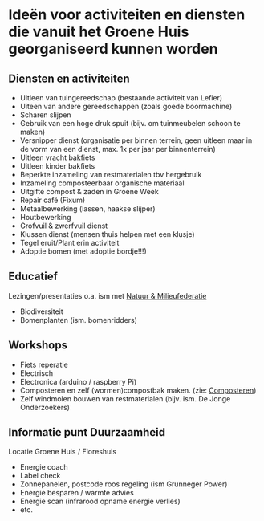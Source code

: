 # Ideën voor activiteiten en diensten die vanuit het Groene Huis georganiseerd kunnen worden

## Diensten en activiteiten

* Uitleen van tuingereedschap (bestaande activiteit van Lefier)
* Uiteen van andere gereedschappen (zoals goede boormachine)
* Scharen slijpen
* Gebruik van een hoge druk spuit (bijv. om tuinmeubelen schoon te maken)
* Versnipper dienst (organisatie per binnen terrein, geen uitleen maar in de vorm van een dienst, max. 1x per jaar per binnenterrein)
* Uitleen vracht bakfiets
* Uitleen kinder bakfiets
* Beperkte inzameling van restmaterialen tbv hergebruik
* Inzameling composteerbaar organische materiaal
* Uitgifte compost & zaden in Groene Week
* Repair café (Fixum)
* Metaalbewerking (lassen, haakse slijper)
* Houtbewerking
* Grofvuil & zwerfvuil dienst
* Klussen dienst (mensen thuis helpen met een klusje)
* Tegel eruit/Plant erin activiteit
* Adoptie bomen (met adoptie bordje!!!)


## Educatief

Lezingen/presentaties o.a. ism met [Natuur & Milieufederatie](https://nmfgroningen.nl/)
* Biodiversiteit
* Bomenplanten (ism. bomenridders)

## Workshops

* Fiets reperatie
* Electrisch
* Electronica (arduino / raspberry Pi)
* Composteren en zelf (wormen)compostbak maken. (zie: [Composteren](https://github.com/duurzamekorrewegwijk/DuurzameKorrewegwijk/tree/master/doc/composteren))
* Zelf windmolen bouwen van restmaterialen (bijv. ism. De Jonge Onderzoekers)

## Informatie punt Duurzaamheid

Locatie Groene Huis / Floreshuis

* Energie coach
* Label check
* Zonnepanelen, postcode roos regeling (ism Grunneger Power)
* Energie besparen / warmte advies
* Energie scan (infrarood opname energie verlies)
* etc.


